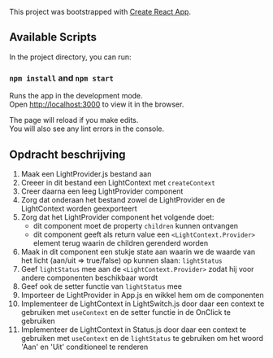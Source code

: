 This project was bootstrapped with [Create React App](https://github.com/facebook/create-react-app).

## Available Scripts

In the project directory, you can run:

### `npm install` and `npm start`

Runs the app in the development mode.<br />
Open [http://localhost:3000](http://localhost:3000) to view it in the browser.

The page will reload if you make edits.<br />
You will also see any lint errors in the console.

## Opdracht beschrijving

1. Maak een LightProvider.js bestand aan
2. Creeer in dit bestand een LightContext met `createContext`
3. Creer daarna een leeg LightProvider component
4. Zorg dat onderaan het bestand zowel de LightProvider en de LightContext worden geexporteert
5. Zorg dat het LightProvider component het volgende doet:
    - dit component moet de property `children` kunnen ontvangen
    - dit component geeft als return value een `<LightContext.Provider>` element terug waarin de children gerenderd worden
6. Maak in dit component een stukje state aan waarin we de waarde van het licht (aan/uit => true/false) op kunnen slaan: `lightStatus`
7. Geef `lightStatus` mee aan de `<LightContext.Provider>` zodat hij voor andere componenten beschikbaar wordt
8. Geef ook de setter functie van `lightStatus` mee
9. Importeer de LightProvider in App.js en wikkel hem om de componenten
10. Implementeer de LightContext in LightSwitch.js door daar een context te gebruiken met `useContext` en de setter functie in de OnClick te gebruiken
11. Implementeer de LightContext in Status.js door daar een context te gebruiken met `useContext` en de `lightStatus` te gebruiken om het woord 'Aan' en 'Uit' conditioneel te renderen

